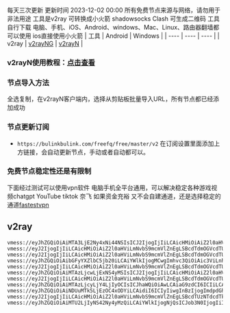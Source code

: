 每天三次更新 更新时间 2023-12-02 00:00
所有免费节点来源与网络，请勿用于非法用途
工具是v2ray 可转换成小火箭 shadowsocks Clash 可生成二维码
工具自行下载  电脑、手机、iOS、Android、windows、Mac、Linux、路由器翻墙都可以使用
ios直接使用小火箭
|  工具  | Android  | Windows  |
|  ----  | ----   | ----  |
| v2ray  | [v2rayNG](https://github.com/2dust/v2rayNG/releases/download/1.6.28/v2rayNG_1.6.28_arm64-v8a.apk) | [v2rayN](https://github.com/2dust/v2rayN/releases/download/3.27/v2rayN-Core.zip) |
### v2rayN使用教程：[点击查看](https://github.com/freefq/tutorials)
### 节点导入方法
全选复制，在v2rayN客户端内，选择从剪贴板批量导入URL，所有节点都已经添加成功
### 节点更新订阅
- `https://bulinkbulink.com/freefq/free/master/v2`
在订阅设置里面添加上方链接，会自动更新节点，手动或者自动都可以。

### 免费节点稳定性还是有限制
下面经过测试可以使用vpn软件 电脑手机全平台通用，可以解决稳定各种游戏视频chatgpt YouTube tiktok 奈飞 如果资金充裕 又不会自建通道，还是选择稳定的通道[fastestvpn](https://fststvpn.com/6543980b8a765)
## v2ray
```
vmess://eyJhZGQiOiAiMTA3LjE2Ny4xNi44NSIsICJ2IjogIjIiLCAicHMiOiAiZ2l0aHViLmNvbS9mcmVlZnEgLSBcdTdmOGVcdTU2ZmRcdTUyYTBcdTUyMjlcdTc5OGZcdTVjM2NcdTRlOWFcdTVkZGVcdTZkMWJcdTY3NDlcdTc3ZjZcdTVlMDJTaGFya1RlY2hcdTY1NzBcdTYzNmVcdTRlMmRcdTVmYzMgMSIsICJwb3J0IjogNDQzLCAiaWQiOiAiNzY0MGExZTctOTcwMS00MjhlLWE0YjItMTliM2U3ZGQ2ZjlmIiwgImFpZCI6ICI2NCIsICJuZXQiOiAid3MiLCAidHlwZSI6ICIiLCAiaG9zdCI6ICJ3d3cuNTExMDkwNTcueHl6IiwgInBhdGgiOiAiL3BhdGgvMDgwODIyMjcyOTE0IiwgInRscyI6ICJ0bHMifQ==
vmess://eyJ2IjogIjIiLCAicHMiOiAiZ2l0aHViLmNvbS9mcmVlZnEgLSBcdTdmOGVcdTU2ZmRcdTUyYTBcdTUyMjlcdTc5OGZcdTVjM2NcdTRlOWFcdTVkZGVcdTU3MjNcdTRmNTVcdTU4NWVNVUxUQUNPTVx1NjczYVx1NjIzZiAyIiwgImFkZCI6ICI0NS4xOTkuMTM4LjE5MSIsICJwb3J0IjogIjMwMDAwIiwgInR5cGUiOiAibm9uZSIsICJpZCI6ICI0MTgwNDhhZi1hMjkzLTRiOTktOWIwYy05OGNhMzU4MGRkMjQiLCAiYWlkIjogIjY0IiwgIm5ldCI6ICJ3cyIsICJwYXRoIjogIi9wYXRoLzE2OTYyNTE1MjI0MzgiLCAiaG9zdCI6ICJ3d3cuNDIwNzcyMzAueHl6IiwgInRscyI6ICJ0bHMifQ==
vmess://eyJ2IjogIjIiLCAicHMiOiAiZ2l0aHViLmNvbS9mcmVlZnEgLSBcdTdmOGVcdTU2ZmRDbG91ZEZsYXJlXHU1MTZjXHU1M2Y4Q0ROXHU4MjgyXHU3MGI5IDMiLCAiYWRkIjogIjEwNC4xOC4yMDIuMjMyIiwgInBvcnQiOiA4MCwgImlkIjogIjRkODY4NTU4LTAxNjYtNDA4My1iYWYwLTcyMGRhZjI0ZjZlNiIsICJhaWQiOiAwLCAic2N5IjogImF1dG8iLCAibmV0IjogIndzIiwgImhvc3QiOiAiZmkxLnh2MnJheS5uZXQiLCAicGF0aCI6ICIvIiwgInRscyI6ICIifQ==
vmess://eyJhZGQiOiAibGFyYXZlbC5jb20iLCAiYWlkIjogMCwgImhvc3QiOiAic3ViLnhuLS05a3E4OWQ0eTBnLnRvcCIsICJpZCI6ICI0NTQ4YjhkZS1jNmY1LTQxZjItOGNiNi03MjNjOGRiOGVkMDMiLCAibmV0IjogIndzIiwgInBhdGgiOiAiL3VzLmJpbmdoZS5kZXNpZ246NDQzLyIsICJwb3J0IjogNDQzLCAicHMiOiAiZ2l0aHViLmNvbS9mcmVlZnEgLSBcdTdmOGVcdTU2ZmRDbG91ZEZsYXJlXHU1MTZjXHU1M2Y4Q0ROXHU4MjgyXHU3MGI5IDQiLCAidGxzIjogInRscyIsICJ0eXBlIjogImF1dG8iLCAic2VjdXJpdHkiOiAiYXV0byIsICJza2lwLWNlcnQtdmVyaWZ5IjogdHJ1ZSwgInNuaSI6ICIifQ==
vmess://eyJ2IjogIjIiLCAicHMiOiAiZ2l0aHViLmNvbS9mcmVlZnEgLSBcdTdmOGVcdTU2ZmRDbG91ZEZsYXJlXHU4MjgyXHU3MGI5IDUiLCAiYWRkIjogIjE2Mi4xNTkuMTQyLjI0MyIsICJwb3J0IjogIjgwIiwgImlkIjogIjZlNTgwMjUxLTNkZmMtNGRhNC1hN2QyLTk0ZDY0NzBkM2EwOSIsICJhaWQiOiAiMCIsICJuZXQiOiAid3MiLCAidHlwZSI6ICJub25lIiwgImhvc3QiOiAidWszLW4xOHNieTJjMnV3b2JkYnEubXliZXN0amouY29tIiwgInBhdGgiOiAiLyIsICJ0bHMiOiAiIn0=
vmess://eyJhZGQiOiAiMTAzLjcwLjExNS4yMSIsICJ2IjogIjIiLCAicHMiOiAiZ2l0aHViLmNvbS9mcmVlZnEgLSBcdTUzNzBcdTVlYTYgIDYiLCAicG9ydCI6IDgwLCAiaWQiOiAiODMxNTk2YjItZmVkMS00MjM5LWFmODgtZTA2MzAzOTQ1NDVhIiwgImFpZCI6ICIwIiwgIm5ldCI6ICJ3cyIsICJ0eXBlIjogIiIsICJob3N0IjogIiIsICJwYXRoIjogIi92cG5naWFyZS5uZXQiLCAidGxzIjogIiJ9
vmess://eyJ2IjogIjIiLCAicHMiOiAiZ2l0aHViLmNvbS9mcmVlZnEgLSBcdTdmOGVcdTU2ZmRDbG91ZEZsYXJlXHU1MTZjXHU1M2Y4Q0ROXHU4MjgyXHU3MGI5IDciLCAiYWRkIjogImNmY2RuMy5zYW5mZW5jZG45LmNvbSIsICJwb3J0IjogIjgwIiwgImlkIjogIjY5ODExNWU0LTE0OTQtNGY0YS04NWE5LTc2Y2QwMTFkM2FjNiIsICJhaWQiOiAiMCIsICJzY3kiOiAiYXV0byIsICJuZXQiOiAid3MiLCAidHlwZSI6ICJub25lIiwgImhvc3QiOiAianAxN2FhYjcyYTcuY2h2c2lmZXRyai54eXoiLCAicGF0aCI6ICIvdmlkZW8vdXViQ2RKdEsiLCAidGxzIjogIiIsICJzbmkiOiAiIiwgImFscG4iOiAiIiwgImZwIjogIiJ9
vmess://eyJhZGQiOiAiMTAzLjcyLjY4LjIyOCIsICJhaWQiOiAwLCAiaG9zdCI6ICIiLCAiaWQiOiAiODMxNTk2YjItZmVkMS00MjM5LWFmODgtZTA2MzAzOTQ1NDVhIiwgIm5ldCI6ICJ3cyIsICJwYXRoIjogIi92cG5naWFyZS5uZXQiLCAicG9ydCI6IDgwLCAicHMiOiAiZ2l0aHViLmNvbS9mcmVlZnEgLSBcdTUzNzBcdTVlYTYgIDgiLCAidGxzIjogIiIsICJ0eXBlIjogImF1dG8iLCAic2VjdXJpdHkiOiAiYXV0byIsICJza2lwLWNlcnQtdmVyaWZ5IjogdHJ1ZSwgInNuaSI6ICIifQ==
vmess://eyJhZGQiOiAiNDUuMTk5LjEzOC4xODYiLCAidiI6ICIyIiwgInBzIjogImdpdGh1Yi5jb20vZnJlZWZxIC0gXHU3ZjhlXHU1NmZkXHU1MmEwXHU1MjI5XHU3OThmXHU1YzNjXHU0ZTlhXHU1ZGRlXHU1NzIzXHU0ZjU1XHU1ODVlTVVMVEFDT01cdTY3M2FcdTYyM2YgOSIsICJwb3J0IjogMzAwMDAsICJpZCI6ICI0ZWMwYWU2Mi1kZTA5LTQwMjktOTA0YS0wMzEzZDQ2MjhlY2YiLCAiYWlkIjogIjY0IiwgIm5ldCI6ICJ3cyIsICJ0eXBlIjogIiIsICJob3N0IjogIiIsICJwYXRoIjogIi9wYXRoLzE2OTczNzY3ODI4NzkiLCAidGxzIjogInRscyJ9
vmess://eyJ2IjogIjIiLCAicHMiOiAiZ2l0aHViLmNvbS9mcmVlZnEgLSBcdTUzNTdcdTk3NWUgIDEwIiwgImFkZCI6ICIxNTYuMjI1LjY3LjEwNCIsICJwb3J0IjogMzAwMDAsICJpZCI6ICIyOWE1ZDQ4ZS0yNGYxLTQ4ZmQtYTVlMS05YTQ2Y2IzMTAzMmYiLCAiYWlkIjogNjQsICJzY3kiOiAiYXV0byIsICJuZXQiOiAid3MiLCAiaG9zdCI6ICJ3d3cuNDE3NTgxMTIueHl6IiwgInBhdGgiOiAiL3BhdGgvMTY5ODIzOTg4ODkxNCIsICJ0bHMiOiAidGxzIn0=
vmess://eyJhZGQiOiAiMTU2LjIyNS42Ny4yMzQiLCAiYWlkIjogNjQsICJob3N0IjogIiIsICJpZCI6ICI5MzUwM2RkNS0yNDVhLTRlYjEtYWUyYS01N2FiOWYyYjNjMjkiLCAibmV0IjogIndzIiwgInBhdGgiOiAiL3BhdGgvMTY5ODIzOTg4ODkxNCIsICJwb3J0IjogMzAwMDAsICJwcyI6ICJnaXRodWIuY29tL2ZyZWVmcSAtIFx1NTM1N1x1OTc1ZSAgMTEiLCAidGxzIjogInRscyIsICJ0eXBlIjogImF1dG8iLCAic2VjdXJpdHkiOiAiYXV0byIsICJza2lwLWNlcnQtdmVyaWZ5IjogdHJ1ZSwgInNuaSI6ICIifQ==
```